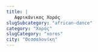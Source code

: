 ```yaml
---
title: |
   Αφρικάνικος Χορός
slugSubcategory: "african-dance"
category: "Χορός"
slugCategory: "xoros"
city: "Θεσσαλονίκη"
---
```



